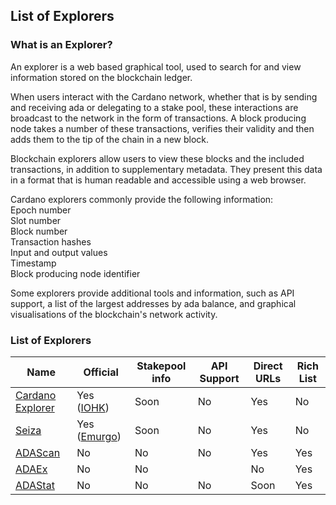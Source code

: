 ## List of Explorers

### What is an Explorer?

An explorer is a web based graphical tool, used to search for and view information stored on the blockchain ledger.  

When users interact with the Cardano network, whether that is by sending and receiving ada or delegating to a stake pool, these interactions are broadcast to the network in the form of transactions. A block producing node takes a number of these transactions, verifies their validity and then adds them to the tip of the chain in a new block.  

Blockchain explorers allow users to view these blocks and the included transactions, in addition to supplementary metadata. They present this data in a format that is human readable and accessible using a web browser.  

Cardano explorers commonly provide the following information:  
Epoch number  
Slot number  
Block number  
Transaction hashes  
Input and output values  
Timestamp  
Block producing node identifier  

Some explorers provide additional tools and information, such as API support, a list of the largest addresses by ada balance, and graphical visualisations of the blockchain's network activity.

### List of Explorers

|Name|Official|Stakepool info|API Support|Direct URLs|Rich List|
|---|---|---|---|---|---|
|[Cardano Explorer](https://explorer.cardano.org)|Yes ([IOHK](https://iohk.io))|Soon|No|Yes|No|
|[Seiza](https://seiza.com)|Yes ([Emurgo](https://emurgo.io))|Soon|No|Yes|No|
|[ADAScan](http://adascan.net/)|No|No|No|Yes|Yes|
|[ADAEx](https://adaex.org/)|No|No||No|Yes|Yes|
|[ADAStat](https://adastat.net)|No|No|No|Soon|Yes|Yes

